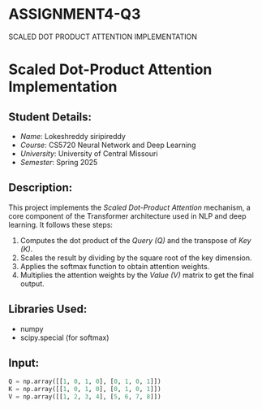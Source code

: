 # ASSIGNMENT4-Q3
SCALED DOT PRODUCT ATTENTION IMPLEMENTATION
# Scaled Dot-Product Attention Implementation

## Student Details:
- *Name*: Lokeshreddy siripireddy
- *Course*: CS5720 Neural Network and Deep Learning  
- *University*: University of Central Missouri  
- *Semester*: Spring 2025  


## Description:
This project implements the *Scaled Dot-Product Attention* mechanism, a core component of the Transformer architecture used in NLP and deep learning. It follows these steps:

1. Computes the dot product of the *Query (Q)* and the transpose of *Key (K)*.
2. Scales the result by dividing by the square root of the key dimension.
3. Applies the softmax function to obtain attention weights.
4. Multiplies the attention weights by the *Value (V)* matrix to get the final output.

## Libraries Used:
- numpy
- scipy.special (for softmax)

## Input:
```python
Q = np.array([[1, 0, 1, 0], [0, 1, 0, 1]])
K = np.array([[1, 0, 1, 0], [0, 1, 0, 1]])
V = np.array([[1, 2, 3, 4], [5, 6, 7, 8]])
